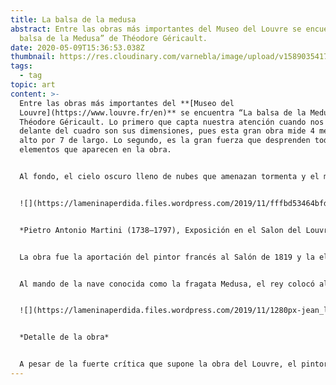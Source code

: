 ```yaml
---
title: La balsa de la medusa
abstract: Entre las obras más importantes del Museo del Louvre se encuentra “La
  balsa de la Medusa” de Théodore Géricault.
date: 2020-05-09T15:36:53.038Z
thumbnail: https://res.cloudinary.com/varnebla/image/upload/v1589035417/WhatsApp_Image_2020-04-25_at_18.52.00_1_wlasc7_gnvd7h.jpg
tags:
  - tag
topic: art
content: >-
  Entre las obras más importantes del **[Museo del
  Louvre](https://www.louvre.fr/en)** se encuentra “La balsa de la Medusa” de
  Théodore Géricault. Lo primero que capta nuestra atención cuando nos detenemos
  delante del cuadro son sus dimensiones, pues esta gran obra mide 4 metros de
  alto por 7 de largo. Lo segundo, es la gran fuerza que desprenden todos los
  elementos que aparecen en la obra.


  Al fondo, el cielo oscuro lleno de nubes que amenazan tormenta y el mar embravecido que dificulta cualquier navegación. En primer término, un barco que se compone de unos pocos tablones y al que apenas le quedan velas, navega con dificultad con unas veinte personas en posturas dramáticas. Y si esta primera visión no es suficiente para impactarnos, seguro que hay un factor que acaba por sobrecogernos: el tema elegido por T. Géricault **está basado en hechos reales**.


  ![](https://lameninaperdida.files.wordpress.com/2019/11/fffbd53464bfda97417cffcf2a3d718f.jpg?w=300&h=200)


  *Pietro Antonio Martini (1738–1797), Exposición en el Salon del Louvre en 1787, grabado de Johann Heinrich Ramberg, 1787.*


  La obra fue la aportación del pintor francés al Salón de 1819 y la elección del tema es muy relevante. Se debe tener en cuenta que, en estos momentos, los temas mayoritariamente escogidos eran religiosos o representaban monarcas franceses. Al escoger un tema de actualidad, Géricault no solo**da a conocer al mundo una tragedia**que ponía de manifiesto la ineficacia de la política francesa, sino que**criticaba directamente al rey**Luis XVIII. ¿Por qué? Pues porque el motivo de la partida de esta embarcación en 1816 era la recuperación del control de las antiguas propiedades de Francia en África.


  Al mando de la nave conocida como la fragata Medusa, el rey colocó al oficial de marina Chaumareys, quien cometió tal multitud de errores de navegación que acabó llevando a la embarcación, que ya no estaba en muy buen estado, a encallar. Una tormenta fue lo que acabó de dañar la nave y las casi 400 personas que iban a bordo empezaron a vivir una situación de gran estrés cuando comprobaron que no había suficientes botes salvavidas. Este hecho llevó a la construcción de una balsa, sobre la que consiguió escapar un grupo de 150 personas. Obviamente, los oficiales y personas con cargo ya habían abandonado el barco en los pocos botes salvavidas disponibles. La balsa no tardó en ser un hervidero de nervios, malestar y descontento y los tripulantes improvisados tenían sed y hambre. Al parecer, la situación llegó a tal punto crítico que muchos enfermaron o se volvieron locos. De hecho, según algunas fuentes, hubo episodios de canibalismo.


  ![](https://lameninaperdida.files.wordpress.com/2019/11/1280px-jean_louis_thc389odore_gc389ricault_-_la_balsa_de_la_medusa_museo_del_louvre_1818-19-1.jpg?w=300&h=274)


  *Detalle de la obra*


  A pesar de la fuerte crítica que supone la obra del Louvre, el pintor**no escoge representar a los hombres y mujeres de la balsa en actitudes extremas,**como por ejemplo devorándose unos a otros o bebiendo la propia orina. Al contrario, nos muestra lo que estaría representando el final del viaje, el momento en que algunos miran al horizonte, donde seguramente han avistado otra nave y, con la esperanza de ser rescatados, agitan trapos y brazos para hacerse notar. Pero, a pesar de la positividad del rescate,**es un error olvidar el desastre**derivado de la mala gestión de la fragata Medusa, que ha provocado la muerte dramática de personas: algunas aún sobre la balsa, muchas otras hundidas en el océano.
---
```

